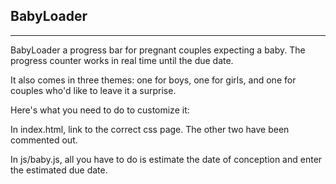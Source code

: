 ## BabyLoader 

--- 

BabyLoader a progress bar for pregnant couples expecting a baby. The progress counter works in real time until the due date.

It also comes in three themes: one for boys, one for girls, and one for couples who'd like to leave it a surprise. 

Here's what you need to do to customize it:

In index.html, link to the correct css page. The other two have been commented out. 

In js/baby.js, all you have to do is estimate the date of conception and enter the estimated due date. 
